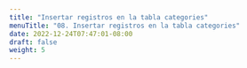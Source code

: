 ```yaml
---
title: "Insertar registros en la tabla categories"
menuTitle: "08. Insertar registros en la tabla categories"
date: 2022-12-24T07:47:01-08:00
draft: false
weight: 5
---
```

